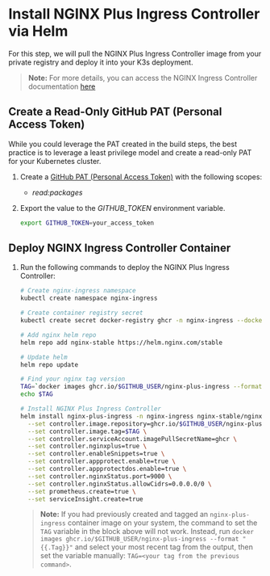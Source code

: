 # Install NGINX Plus Ingress Controller via Helm

For this step, we will pull the NGINX Plus Ingress Controller image from your private registry and deploy it into your K3s deployment.

> **Note:** For more details, you can access the NGINX Ingress Controller documentation [here](https://docs.nginx.com/nginx-ingress-controller/installation/installation-with-helm/)

## Create a Read-Only GitHub PAT (Personal Access Token)

While you could leverage the PAT created in the build steps, the best practice is to leverage a least privilege model and create a read-only PAT for your Kubernetes cluster.

1. Create a [GitHub PAT (Personal Access Token)](https://docs.github.com/en/authentication/keeping-your-account-and-data-secure/creating-a-personal-access-token) with the following scopes:
    - *read:packages*

1. Export the value to the *GITHUB_TOKEN* environment variable.

    ```bash
    export GITHUB_TOKEN=your_access_token
    ```

## Deploy NGINX Ingress Controller Container

1. Run the following commands to deploy the NGINX Plus Ingress Controller:

    ```bash
    # Create nginx-ingress namespace
    kubectl create namespace nginx-ingress

    # Create container registry secret
    kubectl create secret docker-registry ghcr -n nginx-ingress --docker-server=ghcr.io --docker-username=${GITHUB_USER} --docker-password=${GITHUB_TOKEN}

    # Add nginx helm repo
    helm repo add nginx-stable https://helm.nginx.com/stable

    # Update helm
    helm repo update

    # Find your nginx tag version
    TAG=`docker images ghcr.io/$GITHUB_USER/nginx-plus-ingress --format "{{.Tag}}"`
    echo $TAG

    # Install NGINX Plus Ingress Controller
    helm install nginx-plus-ingress -n nginx-ingress nginx-stable/nginx-ingress \
      --set controller.image.repository=ghcr.io/$GITHUB_USER/nginx-plus-ingress \
      --set controller.image.tag=$TAG \
      --set controller.serviceAccount.imagePullSecretName=ghcr \
      --set controller.nginxplus=true \
      --set controller.enableSnippets=true \
      --set controller.appprotect.enable=true \
      --set controller.appprotectdos.enable=true \
      --set controller.nginxStatus.port=9000 \
      --set controller.nginxStatus.allowCidrs=0.0.0.0/0 \
      --set prometheus.create=true \
      --set serviceInsight.create=true
    ```

    > **Note:** If you had previously created and tagged an `nginx-plus-ingress` container image on your system, the command to set the `TAG` variable in the block above will not work. Instead, run `docker images ghcr.io/$GITHUB_USER/nginx-plus-ingress --format "{{.Tag}}"` and select your most recent tag from the output, then set the variable manually: `TAG=<your tag from the previous command>`.
